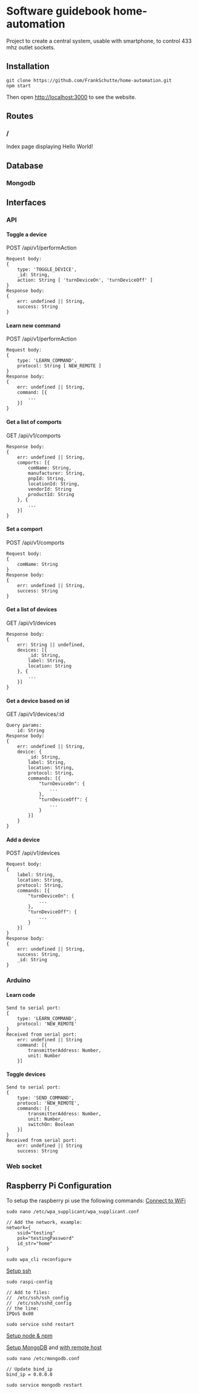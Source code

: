 # Software guidebook home-automation
Project to create a central system, usable with smartphone, to control 433 mhz outlet sockets.
## Installation
```
git clone https://github.com/FrankSchutte/home-automation.git
npm start
```
Then open [http://localhost:3000](http://localhost:3000) to see the website.
## Routes
### /
Index page displaying Hello World!
## Database
### Mongodb
## Interfaces
### API
#### Toggle a device
POST /api/v1/performAction
```
Request body:
{
    type: 'TOGGLE_DEVICE',
    _id: String,
    action: String [ 'turnDeviceOn', 'turnDeviceOff' ]
}
Response body:
{
    err: undefined || String,
    success: String
}
```
#### Learn new command
POST /api/v1/performAction
```
Request body:
{
    type: 'LEARN_COMMAND',
    protocol: String [ NEW_REMOTE ]
}
Response body:
{
    err: undefined || String,
    command: [{
        ...
    }]
}
```
#### Get a list of comports
GET /api/v1/comports
```
Response body:
{
    err: undefined || String,
    comports: [{
        comName: String,
        manufacturer: String,
        pnpId: String,
        locationId: String,
        vendorId: String
        productId: String
    }, {
        ...
    }]
}
```
#### Set a comport
POST /api/v1/comports
```
Request body:
{
    comName: String
}
Response body:
{
    err: undefined || String,
    success: String
}
```
#### Get a list of devices
GET /api/v1/devices
```
Response body:
{
    err: String || undefined,
    devices: [{
        _id: String,
        label: String,
        location: String
    }, {
        ...
    }]
}
```
#### Get a device based on id
GET /api/v1/devices/:id
```
Query params:
    id: String
Response body:
{
    err: undefined || String,
    device: {
        _id: String,
        label: String,
        location: String,
        protocol: String,
        commands: [{
            "turnDeviceOn": {
                ...
            },
            "turnDeviceOff": {
                ...
            }
        }]
    }
}
```
#### Add a device
POST /api/v1/devices
```
Request body:
{
    label: String,
    location: String,
    protocol: String,
    commands: [{
        "turnDeviceOn": {
            ...
        },
        "turnDeviceOff": {
            ...
        }
    }]
}
Response body:
{
    err: undefined || String,
    success: String,
    _id: String
}
```
### Arduino
#### Learn code
```
Send to serial port:
{
    type: 'LEARN_COMMAND',
    protocol: 'NEW_REMOTE'
}
Received from serial port: 
    err: undefined || String
    command: [{
        transmitterAddress: Number,
        unit: Number
    }]
```
#### Toggle devices
```
Send to serial port:
{
    type: 'SEND_COMMAND',
    protocol: 'NEW_REMOTE',
    commands: [{
        transmitterAddress: Number,
        unit: Number,
        switchOn: Boolean
    }]
}
Received from serial port:
    err: undefined || String
    success: String
```
### Web socket
## Raspberry Pi Configuration
To setup the raspberry pi use the following commands:
[Connect to WiFi](https://www.raspberrypi.org/documentation/configuration/wireless/wireless-cli.md)
```
sudo nano /etc/wpa_supplicant/wpa_supplicant.conf  

// Add the network, example:
network={
    ssid="testing"
    psk="testingPassword"
    id_str="home"
}

sudo wpa_cli reconfigure
```
[Setup ssh](https://www.raspberrypi.org/documentation/remote-access/ssh/)
```
sudo raspi-config

// Add to files:
//  /etc/ssh/ssh_config
//  /etc/ssh/sshd_config
// the line:
IPQoS 0x00

sudo service sshd restart
```
[Setup node & npm](http://thisdavej.com/beginners-guide-to-installing-node-js-on-a-raspberry-pi/#install-node)

[Setup MongoDB](http://yannickloriot.com/2016/04/install-mongodb-and-node-js-on-a-raspberry-pi/) and 
[with remote host](http://aeonmedia.eu/2011/04/mongodb-setup-config-to-connect-by-remote-hosts-debian/)
```
sudo nano /etc/mongodb.conf

// Update bind_ip
bind_ip = 0.0.0.0

sudo service mongodb restart
```
